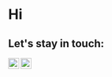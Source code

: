 # Hi


## Let's stay in touch:
[<img align="left" alt="helloroman | LinkedIn" width="22px" src="https://cdn.jsdelivr.net/npm/simple-icons@v3/icons/linkedin.svg" />][linkedin]
[<img align="left" alt="siemaroman | Instagram" width="22px" src="https://cdn.jsdelivr.net/npm/simple-icons@v3/icons/twitter.svg" />][twitter]
<br />
<br />


[twitter]: https://twitter.com/orzeleagle
[linkedin]: https://www.linkedin.com/in/patryk-orlowski/

